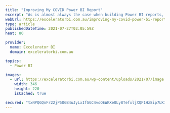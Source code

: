 ```yaml
---
title: "Improving My COVID Power BI Report"
excerpt: "As is almost always the case when building Power BI reports, the first version is just the start of the journey, not the final destination. This article is a follow up from last week where I showed you how I built my COVID Power BI report from scratch. This week [...]Read More »"
webUrl: https://exceleratorbi.com.au/improving-my-covid-power-bi-report/
type: article
publishedDateTime: 2021-07-27T02:05:59Z
heat: 80

provider:
  name: Excelerator BI
  domain: exceleratorbi.com.au

topics:
  - Power BI

images:
  - url: https://exceleratorbi.com.au/wp-content/uploads/2021/07/image.png
    width: 346
    height: 220
    isCached: true

secured: "txNPQGQnFr22jP5O6B4uJyLxIfGGC4voOEWKXe0Ly8TefxljXQP1Hz8ip7LK1/a6lzVXIHF4oIJ0pREPTbFNfQ95ckpnJdmymu15+XePsg8P+QGlSnHj/WK860e9scJCMngdz2/ru/0t+v5NBzt1lBd4aZae7aUnB7jdFphnQ/WnHz8Kj7CUhM9N5U9v0PlcmZ9m1gfJN18Kk+VN1TixluU8IZRubtMc5GlljIdnq9u91dcgmRb3gm6McIwxE++o6SdXt183+pUip6RkDLZW3M2cCnBd0DjobmbMgeXDhgVTT+yQm99bRJXeKPVMkrwOfb0P9ZSsMDCxCch8//bvbY4B35v+33VdFznXw5QdNxo=;KSZo/4DC43a8hMzZ6klTSQ=="
---
```


